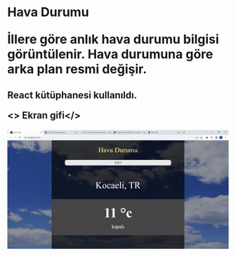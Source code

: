 <h1> Hava Durumu </>

İllere göre anlık hava durumu bilgisi görüntülenir. Hava durumuna göre arka plan resmi değişir.
<h2> React kütüphanesi kullanıldı.</>

<> Ekran gifi</>

![havadurumu gif](hava%20durumu.gif)